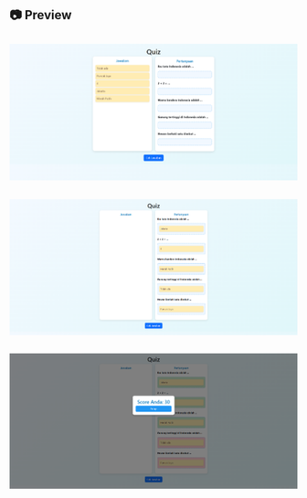 ## 📷 Preview

##
![Screenshot](public/foto/Screenshot%202025-08-14%20114830.png)
##
![Screenshot](public/foto/Screenshot%202025-08-14%20114952.png)
##
![Screenshot](public/foto/Screenshot%202025-08-14%20115013.png)
